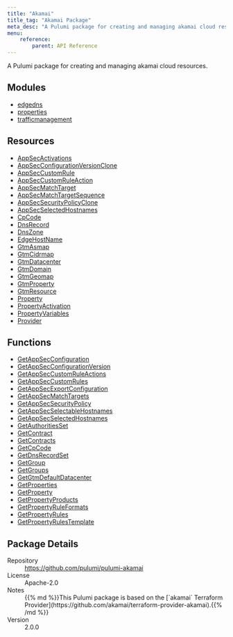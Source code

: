 ```yaml
---
title: "Akamai"
title_tag: "Akamai Package"
meta_desc: "A Pulumi package for creating and managing akamai cloud resources."
menu:
    reference:
        parent: API Reference
---
```


<!-- WARNING: this file was generated by Pulumi Docs Generator. -->
<!-- Do not edit by hand unless you're certain you know what you are doing! -->

A Pulumi package for creating and managing akamai cloud resources.

<h2 id="modules">Modules</h2>
<ul class="api">
    <li><a href="edgedns/" title="edgedns"><span class="symbol module"></span>edgedns</a></li>
    <li><a href="properties/" title="properties"><span class="symbol module"></span>properties</a></li>
    <li><a href="trafficmanagement/" title="trafficmanagement"><span class="symbol module"></span>trafficmanagement</a></li>
</ul>

<h2 id="resources">Resources</h2>
<ul class="api">
    <li><a href="appsecactivations" title="AppSecActivations"><span class="symbol resource"></span>AppSecActivations</a></li>
    <li><a href="appsecconfigurationversionclone" title="AppSecConfigurationVersionClone"><span class="symbol resource"></span>AppSecConfigurationVersionClone</a></li>
    <li><a href="appseccustomrule" title="AppSecCustomRule"><span class="symbol resource"></span>AppSecCustomRule</a></li>
    <li><a href="appseccustomruleaction" title="AppSecCustomRuleAction"><span class="symbol resource"></span>AppSecCustomRuleAction</a></li>
    <li><a href="appsecmatchtarget" title="AppSecMatchTarget"><span class="symbol resource"></span>AppSecMatchTarget</a></li>
    <li><a href="appsecmatchtargetsequence" title="AppSecMatchTargetSequence"><span class="symbol resource"></span>AppSecMatchTargetSequence</a></li>
    <li><a href="appsecsecuritypolicyclone" title="AppSecSecurityPolicyClone"><span class="symbol resource"></span>AppSecSecurityPolicyClone</a></li>
    <li><a href="appsecselectedhostnames" title="AppSecSelectedHostnames"><span class="symbol resource"></span>AppSecSelectedHostnames</a></li>
    <li><a href="cpcode" title="CpCode"><span class="symbol resource"></span>CpCode</a></li>
    <li><a href="dnsrecord" title="DnsRecord"><span class="symbol resource"></span>DnsRecord</a></li>
    <li><a href="dnszone" title="DnsZone"><span class="symbol resource"></span>DnsZone</a></li>
    <li><a href="edgehostname" title="EdgeHostName"><span class="symbol resource"></span>EdgeHostName</a></li>
    <li><a href="gtmasmap" title="GtmAsmap"><span class="symbol resource"></span>GtmAsmap</a></li>
    <li><a href="gtmcidrmap" title="GtmCidrmap"><span class="symbol resource"></span>GtmCidrmap</a></li>
    <li><a href="gtmdatacenter" title="GtmDatacenter"><span class="symbol resource"></span>GtmDatacenter</a></li>
    <li><a href="gtmdomain" title="GtmDomain"><span class="symbol resource"></span>GtmDomain</a></li>
    <li><a href="gtmgeomap" title="GtmGeomap"><span class="symbol resource"></span>GtmGeomap</a></li>
    <li><a href="gtmproperty" title="GtmProperty"><span class="symbol resource"></span>GtmProperty</a></li>
    <li><a href="gtmresource" title="GtmResource"><span class="symbol resource"></span>GtmResource</a></li>
    <li><a href="property" title="Property"><span class="symbol resource"></span>Property</a></li>
    <li><a href="propertyactivation" title="PropertyActivation"><span class="symbol resource"></span>PropertyActivation</a></li>
    <li><a href="propertyvariables" title="PropertyVariables"><span class="symbol resource"></span>PropertyVariables</a></li>
    <li><a href="provider" title="Provider"><span class="symbol resource"></span>Provider</a></li>
</ul>

<h2 id="functions">Functions</h2>
<ul class="api">
    <li><a href="getappsecconfiguration" title="GetAppSecConfiguration"><span class="symbol function"></span>GetAppSecConfiguration</a></li>
    <li><a href="getappsecconfigurationversion" title="GetAppSecConfigurationVersion"><span class="symbol function"></span>GetAppSecConfigurationVersion</a></li>
    <li><a href="getappseccustomruleactions" title="GetAppSecCustomRuleActions"><span class="symbol function"></span>GetAppSecCustomRuleActions</a></li>
    <li><a href="getappseccustomrules" title="GetAppSecCustomRules"><span class="symbol function"></span>GetAppSecCustomRules</a></li>
    <li><a href="getappsecexportconfiguration" title="GetAppSecExportConfiguration"><span class="symbol function"></span>GetAppSecExportConfiguration</a></li>
    <li><a href="getappsecmatchtargets" title="GetAppSecMatchTargets"><span class="symbol function"></span>GetAppSecMatchTargets</a></li>
    <li><a href="getappsecsecuritypolicy" title="GetAppSecSecurityPolicy"><span class="symbol function"></span>GetAppSecSecurityPolicy</a></li>
    <li><a href="getappsecselectablehostnames" title="GetAppSecSelectableHostnames"><span class="symbol function"></span>GetAppSecSelectableHostnames</a></li>
    <li><a href="getappsecselectedhostnames" title="GetAppSecSelectedHostnames"><span class="symbol function"></span>GetAppSecSelectedHostnames</a></li>
    <li><a href="getauthoritiesset" title="GetAuthoritiesSet"><span class="symbol function"></span>GetAuthoritiesSet</a></li>
    <li><a href="getcontract" title="GetContract"><span class="symbol function"></span>GetContract</a></li>
    <li><a href="getcontracts" title="GetContracts"><span class="symbol function"></span>GetContracts</a></li>
    <li><a href="getcpcode" title="GetCpCode"><span class="symbol function"></span>GetCpCode</a></li>
    <li><a href="getdnsrecordset" title="GetDnsRecordSet"><span class="symbol function"></span>GetDnsRecordSet</a></li>
    <li><a href="getgroup" title="GetGroup"><span class="symbol function"></span>GetGroup</a></li>
    <li><a href="getgroups" title="GetGroups"><span class="symbol function"></span>GetGroups</a></li>
    <li><a href="getgtmdefaultdatacenter" title="GetGtmDefaultDatacenter"><span class="symbol function"></span>GetGtmDefaultDatacenter</a></li>
    <li><a href="getproperties" title="GetProperties"><span class="symbol function"></span>GetProperties</a></li>
    <li><a href="getproperty" title="GetProperty"><span class="symbol function"></span>GetProperty</a></li>
    <li><a href="getpropertyproducts" title="GetPropertyProducts"><span class="symbol function"></span>GetPropertyProducts</a></li>
    <li><a href="getpropertyruleformats" title="GetPropertyRuleFormats"><span class="symbol function"></span>GetPropertyRuleFormats</a></li>
    <li><a href="getpropertyrules" title="GetPropertyRules"><span class="symbol function"></span>GetPropertyRules</a></li>
    <li><a href="getpropertyrulestemplate" title="GetPropertyRulesTemplate"><span class="symbol function"></span>GetPropertyRulesTemplate</a></li>
</ul>

<h2 id="package-details">Package Details</h2>
<dl class="package-details">
	<dt>Repository</dt>
	<dd><a href="https://github.com/pulumi/pulumi-akamai">https://github.com/pulumi/pulumi-akamai</a></dd>
	<dt>License</dt>
	<dd>Apache-2.0</dd>
	<dt>Notes</dt>
	<dd>{{% md %}}This Pulumi package is based on the [`akamai` Terraform Provider](https://github.com/akamai/terraform-provider-akamai).{{% /md %}}</dd>
	<dt>Version</dt>
	<dd>2.0.0</dd>
</dl>

